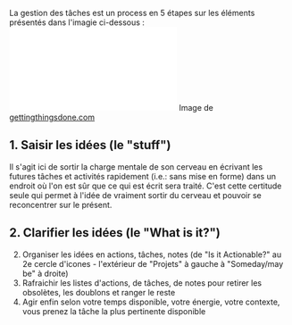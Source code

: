 La gestion des tâches est un process en 5 étapes sur les éléments présentés dans l'imagie ci-dessous :
![GTD tâches|50](workflow_map.pdf)
Image de [gettingthingsdone.com](https://gettingthingsdone.com/wp-content/uploads/2014/10/workflow_map.pdf)

## 1. Saisir les idées (le "stuff")

Il s'agit ici de sortir la charge mentale de son cerveau en écrivant les futures tâches et activités rapidement (i.e.: sans mise en forme) dans un endroit où l'on est sûr que ce qui est écrit sera traité.
C'est cette certitude seule qui permet à l'idée de vraiment sortir du cerveau et pouvoir se reconcentrer sur le présent.
	
## 2. Clarifier les idées (le "What is it?")


2. Organiser les idées en actions, tâches, notes (de "Is it Actionable?" au 2e cercle d'icones - l'extérieur de "Projets" à gauche à "Someday/may be" à droite)
3. Rafraichir les listes d'actions, de tâches, de notes pour retirer les obsolètes, les doublons et ranger le reste
4. Agir enfin selon votre temps disponible, votre énergie, votre contexte, vous prenez la tâche la plus pertinente disponible



